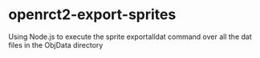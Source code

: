 # openrct2-export-sprites
Using Node.js to execute the sprite exportalldat command over all the dat files in the ObjData directory

